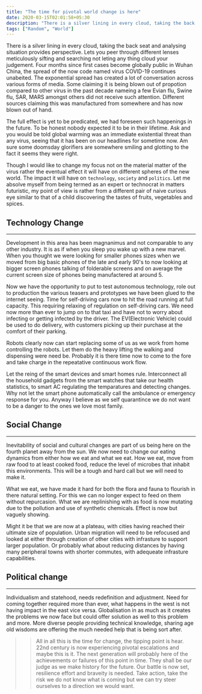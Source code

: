 ```yaml
---
title: "The time for pivotal world change is here"
date: 2020-03-15T02:01:58+05:30
description: "There is a silver lining in every cloud, taking the back seat and analysing situation provides perspective. Lets you peer through different lenses meticulously sifting and searching not leting any thing cloud your judgement."
tags: ["Random", "World"]
---
```




There is a silver lining in every cloud, taking the back seat and analysing situation provides perspective. Lets you peer through different lenses meticulously sifting and searching not leting any thing cloud your judgement.
Four months since first cases become globally public in Wuhan China, the spread of the now code named virus COVID-19 continues unabeited. 
The exponential spread has created a lot of conversation across various forms of media. Some claiming it is being blown out of propotion compared to other virus in the past decade nameing a few Evian flu, Swine flu, SAR, MARS amongst others did not receive such attention.
Different sources claiming this was manufactured from somewhere and has now blown out of hand.

The full effect is yet to be predicated, we had foreseen such happenings in the future. To be honest nobody expected it to be in their lifetime. Ask and you  would be told global warming was an immediate existential threat than any virus, seeing that it has been on our headlines for sometime now.
Am sure some doomsday glorifiers are somewhere smiling and glotting to the fact it seems they were right.

Though I would like to change my focus not on the material matter of the virus rather the eventual effect it will have on different spheres of the new world. The impact it will have on `technology`, `society` and `politics`.
Let me absolve myself from being termed as an expert or technocrat in matters futuristic, my point of view is rather from a different pair of naive curious eye similar to that of a child discovering the tastes of fruits, vegetables and spices.

## Technology Change
_____________________
 
Development in this area has been magnanimus and not comparable to any other industry. It is as if when you sleep you wake up with a new marvel. When you thought we were looking for smaller phones sizes when we moved from big basic phones of the late and early 90's to now looking at bigger screen phones talking of folderable screens and on average the current screen size of phones being manufactered at around 5.

Now we have the opportunity to put to test autonomous technology, role out to production the various teasers and prototypes we have been glued to the internet seeing.
Time for self-driving cars now to hit the road running at full capacity. This requiring relaxing of regulation on self-driving cars.
We need now more than ever to jump on to that taxi and have not to worry about infecting or getting infected by the driver. The EV(Electronic Vehicle) could be used to do delivery, with customers picking up their purchase at the comfort of their parking.

Robots clearly now can start replacing some of us as we work from home controlling the robots. Let them do the heavy lifting the walking and dispensing were need be. Probably it is there time now to come to the fore and take charge in the repeatative continuous work flow.

Let the reing of the smart devices and smart homes rule. Interconnect all the household gadgets from the smart watches that take our health statistics, to smart AC regulating the temparatures and detecting changes. 
Why not let the smart phone automatically call the ambulance or emergency response for you. Anyway I believe as we self quarantince we do not want to be a danger to the ones we love most family. 


## Social Change
_____________________

Inevitability of social and cultural changes are part of us being here on the fourth planet away from the sun. 
We now need to change our eating dynamics from either how we eat and what we eat. How we eat, move from raw food to at least cooked food, reduce the level of microbes that inhabit this environments. This will be a tough and hard call but we will need to make it.

What we eat, we have made it hard for both the flora and fauna to flourish in there natural setting. For this we can no longer expect to feed on them without repurcasion. What we are replinishing with as food is now mutating due to the pollution and use of synthetic chemicals.
Effect is now but vaguely showing.

Might it be that we are now at a plateau, with cities having reached their ultimate size of population. Urban migration will need to be refocused and looked at either through creation of other cities with infrasture to support larger population. Or probably what about reducing distances by having many peripheral towns with shorter commutes, with adequeate infrasture capabilities.

## Political change
_____________________

Individualism and statehood, needs redefinition and adjustment. Need for coming together required more than ever, what happens in the west is not having impact in the east vice versa. 
Globalisation in as much as it creates the problems we now face but could offer solution as well to this problem and more.
More diverse people providing technical knowledge, sharing age old wisdoms are offering the much needed help that is being sort after.


>> All in all this is the time for change, the tipping point is hear. 22nd century is now experiencing pivotal escalations and maybe this is it. The next generation will probably here of the achievements or failures of this point in time. They shall be our judge as we make history for the future.
>> Our battle is now set, resilience effort and braveity is needed. Take action, take the risk we do not know what is coming but we can try steer ourselves to a direction we would want.





